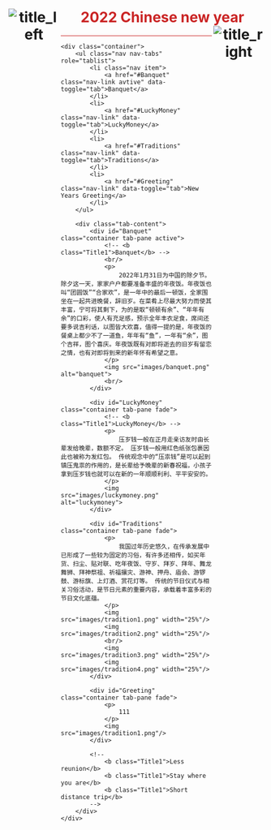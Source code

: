 <!DOCTYPE html>

<head>
    <title>Lunar new year</title>
    <meta charset="utf-8">
    <meta name="viewport" content="width=device-width, initial-scale=1.0, user-scalable=no">
    <link rel="stylesheet" href="https://maxcdn.bootstrapcdn.com/bootstrap/4.5.2/css/bootstrap.min.css">
    <script src="https://ajax.googleapis.com/ajax/libs/jquery/3.5.1/jquery.min.js"></script>
    <script src="https://cdnjs.cloudflare.com/ajax/libs/popper.js/1.16.0/umd/popper.min.js"></script>
    <script src="https://maxcdn.bootstrapcdn.com/bootstrap/4.5.2/js/bootstrap.min.js"></script>
</head>

<body>
    <h1>
        <img src="images/1.jpg" alt="title_left" class="title-img" align="left">
        <b>2022 Chinese new year</b>
        <img src="images/1.jpg" alt="title_right" class="title-img" align="right">
    </h1>
    <hr style="background: rgb(202, 36, 36);">

    <div class="container">
        <ul class="nav nav-tabs" role="tablist">
            <li class="nav item">
                <a href="#Banquet" class="nav-link avtive" data-toggle="tab">Banquet</a>
            </li>
            <li>
                <a href="#LuckyMoney" class="nav-link" data-toggle="tab">LuckyMoney</a>
            </li>
            <li>
                <a href="#Traditions" class="nav-link" data-toggle="tab">Traditions</a>
            </li>
            <li>
                <a href="#Greeting" class="nav-link" data-toggle="tab">New Years Greeting</a>
            </li>
        </ul>

        <div class="tab-content">
            <div id="Banquet" class="container tab-pane active">
                <!-- <b class="Title1">Banquet</b> -->
                <br/>
                <p>
                    2022年1月31日为中国的除夕节。除夕这一天，家家户户都要准备丰盛的年夜饭。年夜饭也叫“团圆饭”“合家欢”，是一年中的最后一顿饭，全家围坐在一起共进晚餐，辞旧岁。在菜肴上尽最大努力而使其丰富，宁可将其剩下，为的是取“顿顿有余”、“年年有余”的口彩，使人有充足感，预示全年丰衣足食，席间还要多说吉利话，以图皆大欢喜，值得一提的是，年夜饭的餐桌上都少不了一道鱼，年年有“鱼”，一年有“余”，图个吉祥，图个喜庆。年夜饭既有对即将逝去的旧岁有留恋之情，也有对即将到来的新年怀有希望之意。
                </p>
                <img src="images/banquet.png" alt="banquet">
                <br/>
            </div>
    
            <div id="LuckyMoney" class="container tab-pane fade">
                <!-- <b class="Title1">LuckyMoney</b> -->
                <p>
                    压岁钱一般在正月走亲访友时由长辈发给晚辈，数额不定。 压岁钱一般用红色纸张包裹因此也被称为发红包。 传统观念中的“压祟钱”是可以起到镇压鬼祟的作用的，是长辈给予晚辈的新春祝福，小孩子拿到压岁钱也就可以在新的一年顺顺利利、平平安安的。
                </p>
                <img src="images/luckymoney.png" alt="luckymoney">
            </div>

            <div id="Traditions" class="container tab-pane fade">
                <p>
                    我国过年历史悠久，在传承发展中已形成了一些较为固定的习俗，有许多还相传，如买年货、扫尘、贴对联、吃年夜饭、守岁、拜岁、拜年、舞龙舞狮、拜神祭祖、祈福攘灾、游神、押舟、庙会、游锣鼓、游标旗、上灯酒、赏花灯等。 传统的节日仪式与相关习俗活动，是节日元素的重要内容，承载着丰富多彩的节日文化底蕴。
                </p>
                <img src="images/tradition1.png" width="25%"/>
                <img src="images/tradition2.png" width="25%"/>
                <br/>
                <img src="images/tradition3.png" width="25%"/>
                <img src="images/tradition4.png" width="25%"/>
            </div>

            <div id="Greeting" class="container tab-pane fade">
                <p>
                    111
                </p>
                <img src="images/tradition1.png"/>
            </div>

            <!--
                <b class="Title1">Less reunion</b>
                <b class="Title1">Stay where you are</b>
                <b class="Title1">Short distance trip</b>
            -->
        </div>
    </div>
</body>

<style>
    .title-img{
        max-width: 100px;
    }
    b,li,a{
        color: rgb(202, 36, 36);
    }
    h1{
        text-align: center;
    }
    p {
        background-color: white; color: black; line-height: 25px; text-align: justify;
    }
</style>
